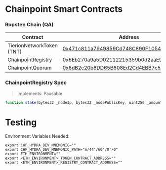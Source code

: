 # Chainpoint Smart Contracts

### Ropsten Chain (QA)

| Contract  | Address |
| ------------- | ------------- |
| TierionNetworkToken (TNT)  | [0x471c811a7949859Cd748C890F10541cd332c640B](https://ropsten.etherscan.io/address/0x471c811a7949859Cd748C890F10541cd332c640B) |
| ChainpointRegistry | [0x6Eb270a9a5D02112215359b0d2aaE93652526A66](https://ropsten.etherscan.io/address/0x6Eb270a9a5D02112215359b0d2aaE93652526A66) |
| ChainpointQuorum | [0x8dB2c20b8DD65B808Ed2Cd4EBB7c5Fbae2f0182c](https://ropsten.etherscan.io/address/0x8dB2c20b8DD65B808Ed2Cd4EBB7c5Fbae2f0182c) |

<!-- ### Rinkeby Chain (STAGING)

| Contract  | Address |
| ------------- | ------------- |
| TierionNetworkToken (TNT)  | [0xB0713EDb6Bb0c5b9156f97D129C7945362fBfE7D](https://rinkeby.etherscan.io/address/0xB0713EDb6Bb0c5b9156f97D129C7945362fBfE7D) |
| ChainpointRegistry | [0x1AFDaF7eb8dA7Dd8E4aA62C2C75f835FD77cC270](https://rinkeby.etherscan.io/address/0x1AFDaF7eb8dA7Dd8E4aA62C2C75f835FD77cC270) |
| ChainpointQuorum | [0x4C10314849b7e9efc19b9EBF324E6268d07F1D16](https://rinkeby.etherscan.io/address/0x4C10314849b7e9efc19b9EBF324E6268d07F1D16) | -->

### ChainpointRegistry Spec

> Implements: Pausable

```js
function stake(bytes32 _nodeIp, bytes32 _nodePublicKey, uint256 _amount, uint256 _duration) public returns (bool);
```

# Testing

Environment Variables Needed:
```
export CHP_HYDRA_DEV_MNEMONIC=""
export CHP_HYDRA_DEV_MNEMONIC_PATH="m/44'/60'/0'/0"
export ETH_ENVIRONMENT=""
export <ETH_ENVIRONMENT>_TOKEN_CONTRACT_ADDRESS=""
export <ETH_ENVIRONMENT>_REGISTRY_CONTRACT_ADDRESS=""
```